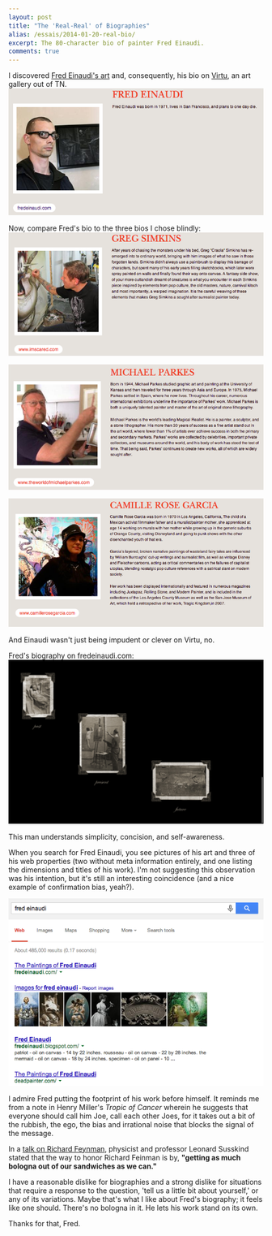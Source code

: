 ```yaml
---
layout: post
title: "The 'Real-Real' of Biographies"
alias: /essais/2014-01-20-real-bio/
excerpt: The 80-character bio of painter Fred Einaudi.
comments: true
---
```


I discovered [Fred Einaudi's art](http://fredeinaudi.com/) and, consequently, his bio on [Virtu](http://www.virtuartgallery.com/about), an art gallery out of TN.  
![Fred Einaudi's bio](/assets/images/bio-fred-einaudi.png)

Now, compare Fred's bio to the three bios I chose blindly:
![Greg Simkin's bio](/assets/images/bio-greg-simkins.png)

![Michael Parkes's bio](/assets/images/bio-michael-parkes.png)

![Camille Rose Garcia's bio](/assets/images/bio-camilla-rose-garcia.png)

And Einaudi wasn't just being impudent or clever on Virtu, no.  

Fred's biography on fredeinaudi.com:  
![Fred's biography: paste, present, future](/assets/images/fred-einaudi-homepage-bio.png)

This man understands simplicity, concision, and self-awareness. 

When you search for Fred Einaudi, you see pictures of his art and three of his web properties (two without meta information entirely, and one listing the dimensions and titles of his work).  I'm not suggesting this observation was his intention, but it's still an interesting coincidence (and a nice example of confirmation bias, yeah?).  

![Fred Einaudi's site](/assets/images/fred-einaudi-search.png)

I admire Fred putting the footprint of his work before himself. It reminds me from a note in Henry Miller's _Tropic of Cancer_ wherein he suggests that everyone should call him Joe, call each other Joes, for it takes out a bit of the rubbish, the ego, the bias and irrational noise that blocks the signal of the message. 

In a [talk on Richard Feynman](http://www.ted.com/talks/leonard_susskind_my_friend_richard_feynman.html), physicist and professor Leonard Susskind stated that the way to honor Richard Feinman is by, **"getting as much bologna out of our sandwiches as we can."**

I have a reasonable dislike for biographies and a strong dislike for situations that require a response to the question, 'tell us a little bit about yourself,' or any of its variations. Maybe that's what I like about Fred's biography; it feels like one should. There's no bologna in it. He lets his work stand on its own. 

Thanks for that, Fred. 

<a href="https://plus.google.com/+VincentBarr0?rel=author"></a>